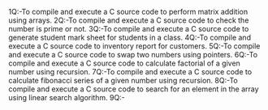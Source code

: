 1Q:-To compile and execute a C source code to perform matrix addition using arrays.
2Q:-To compile and execute a C source code to check the number is prime or not.
3Q:-To compile and execute a C source code to  generate student mark sheet for students in a class.
4Q:-To compile and execute a C source code to  inventory report for customers.
5Q:-To compile and execute a C source code to  swap two numbers using pointers.
6Q:-To compile and execute a C source code to calculate factorial of a given number using recursion.
7Q:-To compile and execute a C source code to calculate fibonacci series of a given number using recursion. 
8Q:-To compile and execute a C source code to search for an element in the array using linear search algorithm. 
9Q:-
